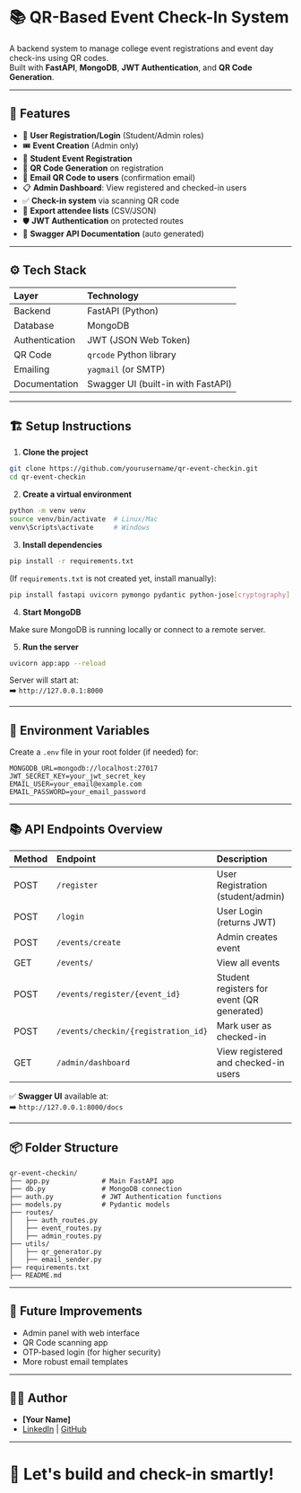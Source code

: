 
# 📚 QR-Based Event Check-In System

A backend system to manage college event registrations and event day check-ins using QR codes.  
Built with **FastAPI**, **MongoDB**, **JWT Authentication**, and **QR Code Generation**.

---

## 📌 Features

- 👤 **User Registration/Login** (Student/Admin roles)
- 🎟 **Event Creation** (Admin only)
- 🏫 **Student Event Registration**
- 🔲 **QR Code Generation** on registration
- 📧 **Email QR Code to users** (confirmation email)
- 📋 **Admin Dashboard**: View registered and checked-in users
- ✅ **Check-in system** via scanning QR code
- 📄 **Export attendee lists** (CSV/JSON)
- 🛡 **JWT Authentication** on protected routes
- 📜 **Swagger API Documentation** (auto generated)

---

## ⚙️ Tech Stack

| Layer | Technology |
|:------|:-----------|
| Backend | FastAPI (Python) |
| Database | MongoDB |
| Authentication | JWT (JSON Web Token) |
| QR Code | `qrcode` Python library |
| Emailing | `yagmail` (or SMTP) |
| Documentation | Swagger UI (built-in with FastAPI) |

---

## 🏗 Setup Instructions

1. **Clone the project**

```bash
git clone https://github.com/yourusername/qr-event-checkin.git
cd qr-event-checkin
```

2. **Create a virtual environment**

```bash
python -m venv venv
source venv/bin/activate  # Linux/Mac
venv\Scripts\activate     # Windows
```

3. **Install dependencies**

```bash
pip install -r requirements.txt
```

(If `requirements.txt` is not created yet, install manually):
```bash
pip install fastapi uvicorn pymongo pydantic python-jose[cryptography] passlib[bcrypt] qrcode[pil] python-multipart yagmail
```

4. **Start MongoDB**

Make sure MongoDB is running locally or connect to a remote server.

5. **Run the server**

```bash
uvicorn app:app --reload
```

Server will start at:  
➡️ `http://127.0.0.1:8000`

---

## 🔑 Environment Variables

Create a `.env` file in your root folder (if needed) for:

```
MONGODB_URL=mongodb://localhost:27017
JWT_SECRET_KEY=your_jwt_secret_key
EMAIL_USER=your_email@example.com
EMAIL_PASSWORD=your_email_password
```

---

## 📚 API Endpoints Overview

| Method | Endpoint | Description |
|:------|:---------|:------------|
| POST | `/register` | User Registration (student/admin) |
| POST | `/login` | User Login (returns JWT) |
| POST | `/events/create` | Admin creates event |
| GET | `/events/` | View all events |
| POST | `/events/register/{event_id}` | Student registers for event (QR generated) |
| POST | `/events/checkin/{registration_id}` | Mark user as checked-in |
| GET | `/admin/dashboard` | View registered and checked-in users |

✅ **Swagger UI** available at:  
➡️ `http://127.0.0.1:8000/docs`

---

## 📦 Folder Structure

```
qr-event-checkin/
├── app.py             # Main FastAPI app
├── db.py              # MongoDB connection
├── auth.py            # JWT Authentication functions
├── models.py          # Pydantic models
├── routes/
│   ├── auth_routes.py
│   ├── event_routes.py
│   ├── admin_routes.py
├── utils/
│   ├── qr_generator.py
│   ├── email_sender.py
├── requirements.txt
├── README.md
```

---

## 💬 Future Improvements

- Admin panel with web interface
- QR Code scanning app
- OTP-based login (for higher security)
- More robust email templates

---

## 🧑‍💻 Author

- **[Your Name]**
- [LinkedIn](https://linkedin.com/in/yourprofile) | [GitHub](https://github.com/yourusername)

---

# 🚀 Let's build and check-in smartly!
